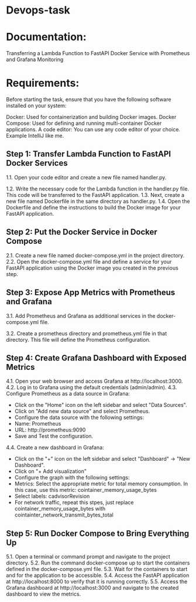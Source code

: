 # Devops-task

# Documentation:

Transferring a Lambda Function to FastAPI Docker Service with Prometheus and Grafana Monitoring


# Requirements:

Before starting the task, ensure that you have the following software installed on your system:

   Docker: Used for containerization and building Docker images.
   Docker Compose: Used for defining and running multi-container Docker applications.
   A code editor: You can use any code editor of your choice. Example IntelliJ like me.
## Step 1: Transfer Lambda Function to FastAPI Docker Services

1.1. Open your code editor and create a new file named handler.py.

1.2. Write the necessary code for the Lambda function in the handler.py file. This code will be transferred to the FastAPI application.
1.3. Next, create a new file named Dockerfile in the same directory as handler.py.
1.4. Open the Dockerfile and define the instructions to build the Docker image for your FastAPI application.


## Step 2: Put the Docker Service in Docker Compose

2.1. Create a new file named docker-compose.yml in the project directory.
2.2. Open the docker-compose.yml file and define a service for your FastAPI application using the Docker image you created in the previous step.

## Step 3: Expose App Metrics with Prometheus and Grafana

3.1. Add Prometheus and Grafana as additional services in the docker-compose.yml file. 

3.2. Create a prometheus directory and prometheus.yml file in that directory. This file will define the Prometheus configuration. 


## Step 4: Create Grafana Dashboard with Exposed Metrics

4.1. Open your web browser and access Grafana at http://localhost:3000.
4.2. Log in to Grafana using the default credentials (admin/admin).
4.3. Configure Prometheus as a data source in Grafana:
- Click on the "Home" icon on the left sidebar and select "Data Sources".
- Click on "Add new data source" and select Prometheus.
- Configure the data source with the following settings:
- Name: Prometheus
- URL: http://prometheus:9090
- Save and Test the configuration.

4.4. Create a new dashboard in Grafana:
- Click on the "+" icon on the left sidebar and select "Dashboard" -> "New Dashboard".
- Click on "+ Add visualization"
- Configure the graph with the following settings:
- Metrics: Select the appropriate metric for total memory consumption. In this case, use this metric: cointainer_memory_usage_bytes
- Select labels: cadvisorRevision
- For network traffic, repeat this stpes, just replace cointainer_memory_usage_bytes with cointainter_network_transmit_bytes_total

## Step 5: Run Docker Compose to Bring Everything Up

5.1. Open a terminal or command prompt and navigate to the project directory.
5.2. Run the command docker-compose up to start the containers defined in the docker-compose.yml file.
5.3. Wait for the containers to start and for the application to be accessible.
5.4. Access the FastAPI application at http://localhost:8000 to verify that it is running correctly.
5.5. Access the Grafana dashboard at http://localhost:3000 and navigate to the created dashboard to view the metrics.
